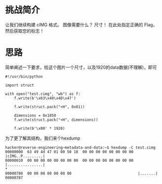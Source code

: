 # 挑战简介
让我们继续构建 cIMG 格式。 图像需要什么？ 尺寸！ 在此处指定正确的 Flag，然后获取您的标志！

# 思路
简单阐述一下要求，给这个图片一个尺寸，以及1920的data数据(不理解)，即可

```
#!/usr/bin/python

import struct

with open("test.cimg", "wb") as f:
    f.write(b'\x63\x49\x4D\x47')

    f.write(struct.pack("<H", 0x01))

    dimensions = 0x1850
    f.write(struct.pack("<H", dimensions))

    f.write(b'\x00' * 1920)
```

为了更了解其结构，我们来个hexdump

```
hacker@reverse-engineering~metadata-and-data:~$ hexdump -C test.cimg
00000000  63 49 4d 47 01 00 50 18  00 00 00 00 00 00 00 00  |cIMG..P.........|
00000010  00 00 00 00 00 00 00 00  00 00 00 00 00 00 00 00  |................|
*
00000780  00 00 00 00 00 00 00                              |.......|
00000787
```
